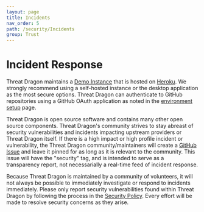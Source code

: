 ```yaml
---
layout: page
title: Incidents
nav_order: 5
path: /security/Incidents
group: Trust
---
```


# Incident Response
Threat Dragon maintains a [Demo Instance](https://www.threatdragon.com/) that is hosted on [Heroku](https://www.heroku.com/).
We strongly recommend using a self-hosted instance or the desktop application as the most secure options.
Threat Dragon can authenticate to GitHub repositories using a GitHub OAuth application as noted in the [environment setup](development/env) page.  

Threat Dragon is open source software and contains many other open source components.
Threat Dragon's community strives to stay abreast of security vulnerabilities and incidents impacting upstream providers or Threat Dragon itself.
If there is a high impact or high profile incident or vulnerability,
the Threat Dragon community/maintainers will create a [GitHub Issue](https://www.github.com/owasp/threat-dragon/issues)
and leave it pinned for as long as it is relevant to the community.
This issue will have the "security" tag, and is intended to serve as a transparency report, not necessarially a real-time feed of incident response. 

Because Threat Dragon is maintained by a community of volunteers,
it will not always be possible to immediately investigate or respond to incidents immediately.
Please only report security vulnerabilities found within Threat Dragon by following the process in
the [Security Policy](https://github.com/OWASP/threat-dragon/blob/main/SECURITY.md).
Every effort will be made to resolve security concerns as they arise.
